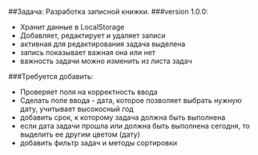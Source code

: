 ##Задача: Разработка записной книжки.
###version 1.0.0:
- Хранит данные в LocalStorage
- Добавляет, редактирует и удаляет записи
- активная для редактирования задача выделена
- запись показывает важная она или нет
- важность задачи можно изменить из листа задач

###Требуется добавить:
- Проверяет поля на корректность ввода
- Сделать поле ввода - дата, которое позволяет выбрать нужную дату, учитывает высокосный год
- добавить срок, к которому задача должна быть выполнена
- если дата задачи прошла или должна быть выполнена сегодня, то выделить ее другим цветом (дату)
- добавить фильтр задач и методы сортировки